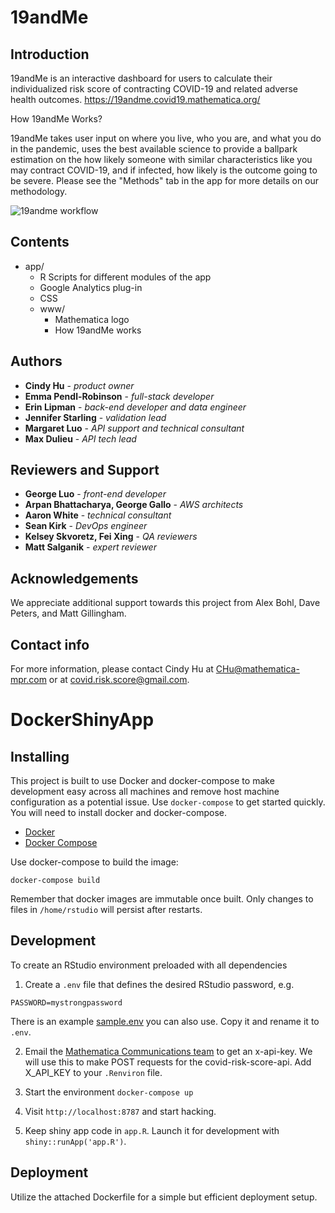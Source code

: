 # 19andMe

## Introduction
19andMe is an interactive dashboard for users to calculate their individualized risk score of contracting COVID-19 and related adverse health outcomes. https://19andme.covid19.mathematica.org/

How 19andMe Works?

19andMe takes user input on where you live, who you are, and what you do in the pandemic, uses the best available science to provide a ballpark estimation on the how likely someone with similar characteristics like you may contract COVID-19, and if infected, how likely is the outcome going to be severe. Please see the "Methods" tab in the app for more details on our methodology.

<img src = "https://raw.githubusercontent.com/mathematica-mpr/covid_risk_score/feature/add_roles_in_readme/app/www/How_19andMe_Works.png" alt = "19andme workflow">


## Contents

* app/
    * R Scripts for different modules of the app
    * Google Analytics plug-in
    * CSS
    * www/
        * Mathematica logo
        * How 19andMe works

## Authors
* **Cindy Hu** - *product owner*
* **Emma Pendl-Robinson** - *full-stack developer* 
* **Erin Lipman** - *back-end developer and data engineer*
* **Jennifer Starling** - *validation lead*
* **Margaret Luo** - *API support and technical consultant*
* **Max Dulieu** - *API tech lead*

## Reviewers and Support
* **George Luo** - *front-end developer*
* **Arpan Bhattacharya, George Gallo** - *AWS architects*
* **Aaron White** - *technical consultant*
* **Sean Kirk** - *DevOps engineer*
* **Kelsey Skvoretz, Fei Xing** - *QA reviewers*
* **Matt Salganik** - *expert reviewer*

## Acknowledgements
We appreciate additional support towards this project from Alex Bohl, Dave Peters, and Matt Gillingham.

## Contact info
For more information, please contact Cindy Hu at CHu@mathematica-mpr.com or at covid.risk.score@gmail.com.

# DockerShinyApp

## Installing
This project is built to use Docker and docker-compose to make development easy across all machines and remove host machine configuration as a potential issue.  Use `docker-compose` to get started quickly.  You will need to install docker and docker-compose. 

* [Docker](https://docs.docker.com/install/)
* [Docker Compose](https://docs.docker.com/compose/install/)

Use docker-compose to build the image:
```
docker-compose build
```

Remember that docker images are immutable once built.  Only changes to files in `/home/rstudio` will persist after restarts. 

## Development
To create an RStudio environment preloaded with all dependencies
1. Create a `.env` file that defines the desired RStudio password, e.g.
```
PASSWORD=mystrongpassword
```
There is an example [sample.env](sample.env) you can also use.  Copy it and rename it to `.env`. 

2. Email the [Mathematica Communications team](Communications@mathematica-mpr.com ) to get an x-api-key. We will use this to make POST requests for the covid-risk-score-api. Add X_API_KEY to your `.Renviron` file.

3. Start the environment
`docker-compose up`

4. Visit `http://localhost:8787` and start hacking.

5. Keep shiny app code in `app.R`.  Launch it for development with `shiny::runApp('app.R')`.

## Deployment
Utilize the attached Dockerfile for a simple but efficient deployment setup.
